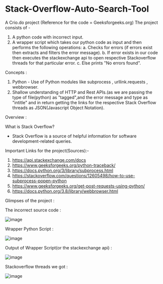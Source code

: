 # Stack-Overflow-Auto-Search-Tool
A Crio.do project (Reference for the code = Geeksforgeeks.org)
The project consists of -
 1. A python code with incorrect input.
 2. A wrapper script which takes our python code as input and then performs the following operations:
    a. Checks for errors (if errors exist then extracts and filters the error message).
    b. If error exists in our code then executes the stackexchange api to open respective Stackoverflow threads for that particular error.
    c. Else prints "No errors found".
 
 Concepts :
  1. Python - Use of Python modules like subprocess , urllink.requests , webbrowser.
  2. Shallow understanding of HTTP and Rest APIs.(as we are passing the type of file(python) as "tagged",and the error message and type as "intitle" and in return getting the     links for the respective Stack Overflow threads as JSON(Javascript Object Notation).
  
 Overview :
 
 What is Stack Overflow?
 - Stack Overflow is a source of helpful information for software development-related queries.
 
 Important Links for the project(Sources):-
 1. https://api.stackexchange.com/docs
 2. https://www.geeksforgeeks.org/python-traceback/
 3. https://docs.python.org/3/library/subprocess.html
 4. https://stackoverflow.com/questions/12605498/how-to-use-subprocess-popen-python
 5. https://www.geeksforgeeks.org/get-post-requests-using-python/
 6. https://docs.python.org/3.8/library/webbrowser.html
 
 
 Glimpses of the project :
 
 The incorrect source code :
 
 ![image](https://user-images.githubusercontent.com/71055951/114496413-84ce9000-9c3d-11eb-91c8-5dee39eb2379.png)
 
 Wrapper Python Script :
 
 ![image](https://user-images.githubusercontent.com/71055951/114496518-c0695a00-9c3d-11eb-8d4f-49ddf4c016c9.png)

Output of Wrapper Script(or the stackexchange api) :

![image](https://user-images.githubusercontent.com/71055951/114496790-54d3bc80-9c3e-11eb-9d0d-6bfdf9d61a4e.png)

Stackoverflow threads we got :

![image](https://user-images.githubusercontent.com/71055951/114497324-7c775480-9c3f-11eb-87f1-55721c3581bb.png)


 
 

